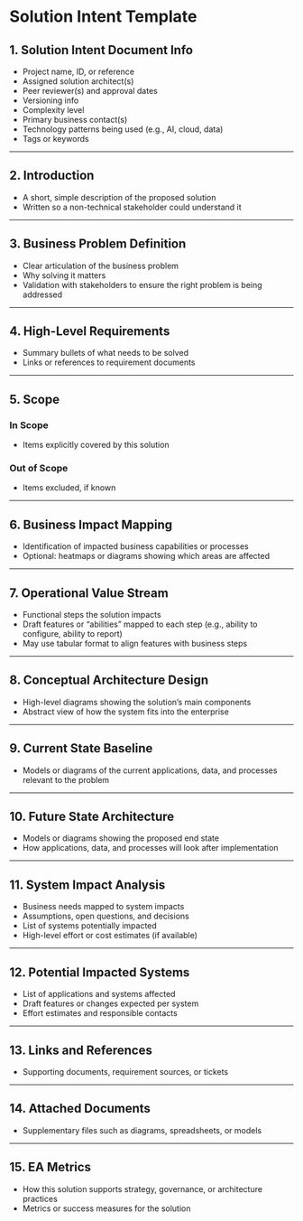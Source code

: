 # Solution Intent Template 

## 1. Solution Intent Document Info
- Project name, ID, or reference  
- Assigned solution architect(s)  
- Peer reviewer(s) and approval dates  
- Versioning info  
- Complexity level  
- Primary business contact(s)  
- Technology patterns being used (e.g., AI, cloud, data)  
- Tags or keywords  

---

## 2. Introduction
- A short, simple description of the proposed solution  
- Written so a non-technical stakeholder could understand it  

---

## 3. Business Problem Definition
- Clear articulation of the business problem  
- Why solving it matters  
- Validation with stakeholders to ensure the right problem is being addressed  

---

## 4. High-Level Requirements
- Summary bullets of what needs to be solved  
- Links or references to requirement documents  

---

## 5. Scope
### In Scope
- Items explicitly covered by this solution  

### Out of Scope
- Items excluded, if known  

---

## 6. Business Impact Mapping
- Identification of impacted business capabilities or processes  
- Optional: heatmaps or diagrams showing which areas are affected  

---

## 7. Operational Value Stream
- Functional steps the solution impacts  
- Draft features or “abilities” mapped to each step (e.g., ability to configure, ability to report)  
- May use tabular format to align features with business steps  

---

## 8. Conceptual Architecture Design
- High-level diagrams showing the solution’s main components  
- Abstract view of how the system fits into the enterprise  

---

## 9. Current State Baseline
- Models or diagrams of the current applications, data, and processes relevant to the problem  

---

## 10. Future State Architecture
- Models or diagrams showing the proposed end state  
- How applications, data, and processes will look after implementation  

---

## 11. System Impact Analysis
- Business needs mapped to system impacts  
- Assumptions, open questions, and decisions  
- List of systems potentially impacted  
- High-level effort or cost estimates (if available)  

---

## 12. Potential Impacted Systems
- List of applications and systems affected  
- Draft features or changes expected per system  
- Effort estimates and responsible contacts  

---

## 13. Links and References
- Supporting documents, requirement sources, or tickets  

---

## 14. Attached Documents
- Supplementary files such as diagrams, spreadsheets, or models  

---

## 15. EA Metrics
- How this solution supports strategy, governance, or architecture practices  
- Metrics or success measures for the solution  
